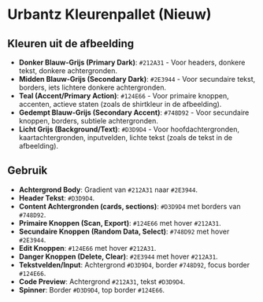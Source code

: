 # Urbantz Kleurenpallet (Nieuw)

## Kleuren uit de afbeelding
- **Donker Blauw-Grijs (Primary Dark)**: `#212A31` - Voor headers, donkere tekst, donkere achtergronden.
- **Midden Blauw-Grijs (Secondary Dark)**: `#2E3944` - Voor secundaire tekst, borders, iets lichtere donkere achtergronden.
- **Teal (Accent/Primary Action)**: `#124E66` - Voor primaire knoppen, accenten, actieve staten (zoals de shirtkleur in de afbeelding).
- **Gedempt Blauw-Grijs (Secondary Accent)**: `#748D92` - Voor secundaire knoppen, borders, subtiele achtergronden.
- **Licht Grijs (Background/Text)**: `#D3D9D4` - Voor hoofdachtergronden, kaartachtergronden, inputvelden, lichte tekst (zoals de tekst in de afbeelding).

## Gebruik
- **Achtergrond Body**: Gradient van `#212A31` naar `#2E3944`.
- **Header Tekst**: `#D3D9D4`.
- **Content Achtergronden (cards, sections)**: `#D3D9D4` met borders van `#748D92`.
- **Primaire Knoppen (Scan, Export)**: `#124E66` met hover `#212A31`.
- **Secundaire Knoppen (Random Data, Select)**: `#748D92` met hover `#2E3944`.
- **Edit Knoppen**: `#124E66` met hover `#212A31`.
- **Danger Knoppen (Delete, Clear)**: `#2E3944` met hover `#212A31`.
- **Tekstvelden/Input**: Achtergrond `#D3D9D4`, border `#748D92`, focus border `#124E66`.
- **Code Preview**: Achtergrond `#212A31`, tekst `#D3D9D4`.
- **Spinner**: Border `#D3D9D4`, top border `#124E66`.
